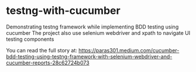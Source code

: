 # testng-with-cucumber
Demonstrating testng framework while implementing BDD testing using cucumber
The project also use selenium webdriver and xpath to navigate UI testing components

You can read the full story at: https://paras301.medium.com/cucumber-bdd-testing-using-testng-framework-with-selenium-webdriver-and-cucumber-reports-28c62724b073
